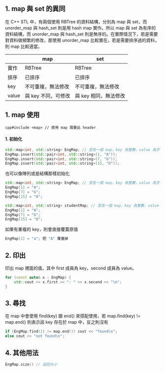 ## 1. map 與 set 的異同
在 C++ STL 中，有兩個使用 RBTree 的資料結構，分別為 map 與 set，而 unorder_map 與 hash_set 則是用 hash map 實作。所以 map 與 set 為有序的資料結構，而 unorder_map 與 hash_set 則是無序的。在實際情況下，若是需要對資料做頻繁的修改，那使用 unorder_map 比較實在，若是需要排序過的資料，則 map 比較適當。

|  | map | set |
| --- | --- | --- |
| 實作 | RBTree | RBTree |
| 排序 | 已排序 | 已排序 |
| key | 不可重複，無法修改 | 不可重複，無法修改 |
| value | 與 key 不同，可修改 | 與 key 相同，無法修改 |

## 1. map 使用
```cpp#include <map> // 使用 map 需要此 header```
#### 1. 初始化
```cpp
std::map<int, std::string> EngMap; // 宣告一個 map，key 為整數，value 為字串
EngMap.insert(std::pair<int, std::string>(1, "A"));
EngMap.insert(std::pair<int, std::string>(7, "G"));
EngMap.insert(std::pair<int, std::string>(15, "O"));
```
也可以像陣列或是結構那樣初始化
```cpp
std::map<int, std::string> EngMap; // 宣告一個 map，key 為整數，value 為字串
EngMap[1] = "A";
EngMap[7] = "G";
EngMap[15] = "O";
```
```cpp
std::map<int, std::string> studentMap; // 宣告一個 map，key 為整數，value 為字串
EngMap[1] = "A";
EngMap[7] = "G";
EngMap[15] = "O";
```
如果有重複的 key，則會直接覆蓋原值
```cpp
EngMap[1] = "a"; 把 "A" 覆蓋掉
```
## 2. 印出
印出 map 裡面的值，其中 first 成員為 key，second 成員為 value。
```cpp
for (const auto& x : EngMap) {
    std::cout << x.first << ": " << x.second << "\n";
}
```
## 3. 尋找
在 map 中會使用 find(key) 跟 end() 來搭配使用，若 map.find(key) != map.end() 則表示該 key 存在於 map 中，反之則沒有
```cpp
if (EngMap.find(1) != map.end()) cout << "found\n";
else cout << "not found\n";
```

## 4. 其他用法
```cpp
EngMap.size() // 返回大小

```
